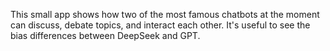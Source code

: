 This small app shows how two of the most famous chatbots at the moment can discuss, debate topics, and interact each other. It's useful to see the bias differences between DeepSeek and GPT.
